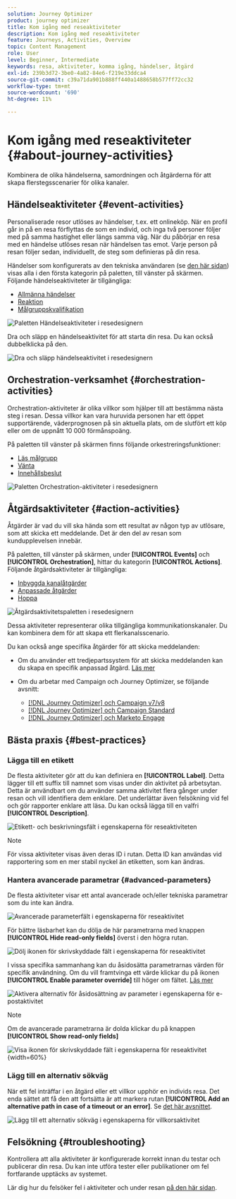 ```yaml
---
solution: Journey Optimizer
product: journey optimizer
title: Kom igång med reseaktiviteter
description: Kom igång med reseaktiviteter
feature: Journeys, Activities, Overview
topic: Content Management
role: User
level: Beginner, Intermediate
keywords: resa, aktiviteter, komma igång, händelser, åtgärd
exl-id: 239b3d72-3be0-4a82-84e6-f219e33ddca4
source-git-commit: c39a71da901b888ff440a1488658b577ff72cc32
workflow-type: tm+mt
source-wordcount: '690'
ht-degree: 11%

---
```


# Kom igång med reseaktiviteter {#about-journey-activities}

Kombinera de olika händelserna, samordningen och åtgärderna för att skapa flerstegsscenarier för olika kanaler.

## Händelseaktiviteter {#event-activities}

Personaliserade resor utlöses av händelser, t.ex. ett onlineköp. När en profil går in på en resa förflyttas de som en individ, och inga två personer följer med på samma hastighet eller längs samma väg. När du påbörjar en resa med en händelse utlöses resan när händelsen tas emot. Varje person på resan följer sedan, individuellt, de steg som definieras på din resa.

Händelser som konfigurerats av den tekniska användaren (se [den här sidan](../event/about-events.md)) visas alla i den första kategorin på paletten, till vänster på skärmen. Följande händelseaktiviteter är tillgängliga:

* [Allmänna händelser](../building-journeys/general-events.md)
* [Reaktion](../building-journeys/reaction-events.md)
* [Målgruppskvalifikation](../building-journeys/audience-qualification-events.md)

![Paletten Händelseaktiviteter i resedesignern](assets/journey43.png)

Dra och släpp en händelseaktivitet för att starta din resa. Du kan också dubbelklicka på den.

![Dra och släpp händelseaktivitet i resedesignern](assets/journey44.png)

## Orchestration-verksamhet {#orchestration-activities}

Orchestration-aktiviteter är olika villkor som hjälper till att bestämma nästa steg i resan. Dessa villkor kan vara huruvida personen har ett öppet supportärende, väderprognosen på sin aktuella plats, om de slutfört ett köp eller om de uppnått 10 000 förmånspoäng.

På paletten till vänster på skärmen finns följande orkestreringsfunktioner:

<!--* [Optimize](optimize.md)-->
* [Läs målgrupp](read-audience.md)
* [Vänta](wait-activity.md)
* [Innehållsbeslut](content-decision.md)

![Paletten Orchestration-aktiviteter i resedesignern](assets/journey-orchestration-activities.png)

## Åtgärdsaktiviteter {#action-activities}

Åtgärder är vad du vill ska hända som ett resultat av någon typ av utlösare, som att skicka ett meddelande. Det är den del av resan som kundupplevelsen innebär.

På paletten, till vänster på skärmen, under **[!UICONTROL Events]** och **[!UICONTROL Orchestration]**, hittar du kategorin **[!UICONTROL Actions]**. Följande åtgärdsaktiviteter är tillgängliga:

* [Inbyggda kanalåtgärder](../building-journeys/journeys-message.md)
* [Anpassade åtgärder](../building-journeys/using-custom-actions.md)
* [Hoppa](../building-journeys/jump.md)

![Åtgärdsaktivitetspaletten i resedesignern](assets/journey58.png)

Dessa aktiviteter representerar olika tillgängliga kommunikationskanaler. Du kan kombinera dem för att skapa ett flerkanalsscenario.

Du kan också ange specifika åtgärder för att skicka meddelanden:

* Om du använder ett tredjepartssystem för att skicka meddelanden kan du skapa en specifik anpassad åtgärd. [Läs mer](../action/action.md)

* Om du arbetar med Campaign och Journey Optimizer, se följande avsnitt:

   * [[!DNL Journey Optimizer] och Campaign v7/v8](../action/acc-action.md)
   * [[!DNL Journey Optimizer] och Campaign Standard](../action/acs-action.md)
   * [[!DNL Journey Optimizer] och Marketo Engage](../action/marketo-engage.md)

## Bästa praxis {#best-practices}

### Lägga till en etikett

De flesta aktiviteter gör att du kan definiera en **[!UICONTROL Label]**. Detta lägger till ett suffix till namnet som visas under din aktivitet på arbetsytan. Detta är användbart om du använder samma aktivitet flera gånger under resan och vill identifiera dem enklare. Det underlättar även felsökning vid fel och gör rapporter enklare att läsa. Du kan också lägga till en valfri **[!UICONTROL Description]**.

![Etikett- och beskrivningsfält i egenskaperna för reseaktiviteten](assets/journey-action-label.png)

>[!NOTE]
>
>För vissa aktiviteter visas även deras ID i rutan. Detta ID kan användas vid rapportering som en mer stabil nyckel än etiketten, som kan ändras.

### Hantera avancerade parametrar {#advanced-parameters}

De flesta aktiviteter visar ett antal avancerade och/eller tekniska parametrar som du inte kan ändra.

![Avancerade parameterfält i egenskaperna för reseaktivitet](assets/journey-advanced-parameters.png)

För bättre läsbarhet kan du dölja de här parametrarna med knappen **[!UICONTROL Hide read-only fields]** överst i den högra rutan.

![Dölj ikonen för skrivskyddade fält i egenskaperna för reseaktivitet](assets/journey-hide-read-only-fields.png)

I vissa specifika sammanhang kan du åsidosätta parametrarnas värden för specifik användning. Om du vill framtvinga ett värde klickar du på ikonen **[!UICONTROL Enable parameter override]** till höger om fältet. [Läs mer](../configuration/primary-email-addresses.md#journey-parameters)

![Aktivera alternativ för åsidosättning av parameter i egenskaperna för e-postaktivitet](assets/journey-enable-parameter-override.png)

>[!NOTE]
>
>Om de avancerade parametrarna är dolda klickar du på knappen **[!UICONTROL Show read-only fields]**
>
>![Visa ikonen för skrivskyddade fält i egenskaperna för reseaktivitet](assets/journey-show-read-only-fields.png){width=60%}

### Lägg till en alternativ sökväg

När ett fel inträffar i en åtgärd eller ett villkor upphör en individs resa. Det enda sättet att få den att fortsätta är att markera rutan **[!UICONTROL Add an alternative path in case of a timeout or an error]**. Se [det här avsnittet](../building-journeys/using-the-journey-designer.md#paths).

![Lägg till ett alternativ sökväg i egenskaperna för villkorsaktivitet](assets/journey42.png)

## Felsökning {#troubleshooting}

Kontrollera att alla aktiviteter är konfigurerade korrekt innan du testar och publicerar din resa. Du kan inte utföra tester eller publikationer om fel fortfarande upptäcks av systemet.

Lär dig hur du felsöker fel i aktiviteter och under resan [på den här sidan](troubleshooting.md).
